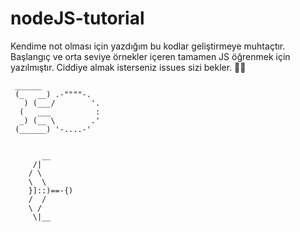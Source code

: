 # nodeJS-tutorial

Kendime not olması için yazdığım bu kodlar geliştirmeye muhtaçtır. 
Başlangıç ve orta seviye örnekler içeren tamamen JS öğrenmek için yazılmıştır.
Ciddiye almak isterseniz issues sizi bekler.
🖖🏽

     ______
     (_   __) .-""""-.
       ) (___/        '.
      (   ___          :
      _) (__ \        .'
     (______) '-....-'


           __
         /|
        / \
        \  \
        }]::)==-{)
        /  /
        \ /
         \|__
